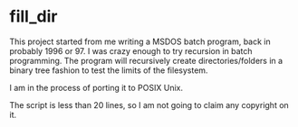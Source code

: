 # fill_dir

This project started from me writing a MSDOS batch program, back in probably 1996 or 97. I was crazy enough to try recursion in batch programming. The program will recursively create directories/folders in a binary tree fashion to test the limits of the filesystem.

I am in the process of porting it to POSIX Unix.

The script is less than 20 lines, so I am not going to claim any copyright on it.



